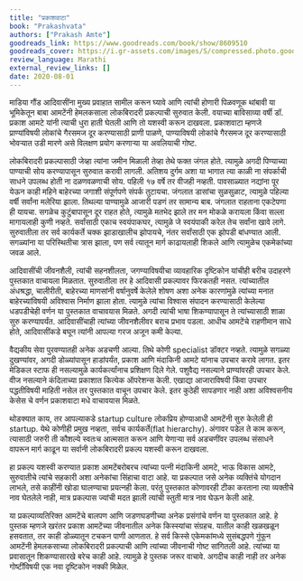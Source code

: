 ```yaml
---
title: "प्रकाशवाटा"
book: "Prakashvata"
authors: ["Prakash Amte"]
goodreads_link: https://www.goodreads.com/book/show/8609510
goodreads_cover: https://i.gr-assets.com/images/S/compressed.photo.goodreads.com/books/1279689324l/8609510.jpg
review_language: Marathi
external_review_links: []
date: 2020-08-01
---
```

माडिया गौंड आदिवासींना मुख्य प्रवाहात सामील करून घ्यावे आणि त्यांची होणारी पिळवणूक थांबावी या भूमिकेतून बाबा आमटेंनी हेमलकसाला लोकबिरादरी प्रकल्पाची सुरुवात केली. वयाच्या बाविसाव्या वर्षी डॉ. प्रकाश आमटे यांनी त्याची धुरा हाती घेतली आणि तो यशस्वी करून दाखवला. प्रकाशवाटा म्हणजे प्राण्यांविषयी लोकांचे गैरसमज दूर करण्यासाठी प्राणी पाळणे, पाण्याविषयी लोकांचे गैरसमज दूर करण्यासाठी भोवऱ्यात उडी मारणे असे विलक्षण प्रयोग करणाऱ्या या अवलियाची गोष्ट.

लोकबिरादरी प्रकल्पासाठी जेव्हा त्यांना जमीन मिळाली तेव्हा तेथे फक्त जंगल होते. त्यामुळे अगदी पिण्याच्या पाण्याची सोय करण्यापासून सुरुवात करावी लागली. अतिशय दुर्गम अशा या भागात त्या काळी ना संपर्काची साधने उपलब्ध होती ना दळणवळणाची सोय. पहिली १७ वर्षे तर वीजही नव्हती. पावसाळ्यात नद्यांना पूर येऊन काही महिने बाहेरच्या जगाशी संपूर्णपणे संपर्क तुटायचा. जंगलात डासांचा सुळसुळाट, त्यामुळे पहिल्या वर्षी सर्वांना मलेरिया झाला. तिथल्या पाण्यामुळे आजारी पडणं तर सामान्य बाब. जंगलात राहताना एकटेपणा ही यायचा. सगळेच कुटुंबापासून दूर राहत होते, त्यामुळे मतभेद झाले तर मन मोकळे करायला किंवा सल्ला मागायलाही कुणी नव्हते. सर्वांसाठी एकाच स्वयंपाकघर, त्यामुळे जे स्वयंपाकी करेल तेच सर्वांना खावे लागे. सुरुवातीला तर सर्व कार्यकर्ते चक्क झाडाखालीच झोपायचे, नंतर सर्वांसाठी एक झोपडी बांधण्यात आली. सगळ्यांना या परिस्थितीचा त्रास झाला, पण सर्व त्यातून मार्ग काढायलाही शिकले आणि त्यामुळेच एकमेकांच्या जवळ आले.

आदिवासींची जीवनशैली, त्यांची सहनशीलता, जगण्याविषयीचा व्यावहारिक दृष्टिकोन यांचीही बरीच उदाहरणे पुस्तकात वाचायला मिळतात. सुरुवातीला तर हे आदिवासी प्रकल्पावर फिरकतही नसत. त्यांच्यातील अंधश्रद्धा, चालीरीती, बाहेरच्या माणसांनी वर्षानुवर्षे केलेले शोषण अशा अनेक कारणांमुळे त्यांच्या मनात बाहेरच्यांविषयी अविश्वास निर्माण झाला होता. त्यामुळे त्यांचा विश्वास संपादन करण्यासाठी केलेल्या धडपडीचेही वर्णन या पुस्तकात वाचावयास मिळते. अगदी त्यांची भाषा शिकण्यापासून ते त्यांच्यासाठी शाळा सुरु करण्यापर्यंत. आदिवासींचाही त्यांच्या जीवनशैलीवर बराच प्रभाव पडला. आधीच आमटेंचे राहणीमान साधे होते, आदिवासींकडे बघून त्यांनी आपल्या गरज अजून कमी केल्या.

वैद्यकीय सेवा पुरवण्यातही अनेक अडचणी आल्या. तिथे कोणी specialist डॉक्टर नव्हते. त्यामुळे सगळ्या दुखण्यांवर, अगदी डोळ्यांपासून हाडांपर्यंत, प्रकाश आणि मंदाकिनी आमटे यांनाच उपचार करावे लागत. इतर मेडिकल स्टाफ ही नसल्यामुळे कार्यकर्त्यांनाच प्रशिक्षण दिले गेले. पशुवैद्य नसल्याने प्राण्यांवरही उपचार केले. वीज नसल्याने कंदिलाच्या प्रकाशात कित्येक ऑपरेशन्स केली. एखाद्या आजाराविषयी किंवा उपचार पद्धतीविषयी माहिती नसेल तर पुस्तकात वाचून उपचार केले. इतर कुठेही सापडणार नाही अशा अविश्वसनीय केसेस चे वर्णन प्रकाशवाटा मधे वाचावयास मिळते.

थोडक्यात काय, तर आपल्याकडे startup culture लोकप्रिय होण्याआधी आमटेंनी सुरु केलेली ही startup. येथे कोणीही प्रमुख नव्हता, सर्वच कार्यकर्ते(flat  hierarchy). अंगावर पडेल ते काम करून, त्यासाठी जरुरी ती कौशल्ये स्वतःच आत्मसात करून आणि येणाऱ्या सर्व अडचणींवर उपलब्ध संसाधने वापरून मार्ग काढून या सर्वानी लोकबिरादरी प्रकल्प यशस्वी करून दाखवला.

हा प्रकल्प यशस्वी करण्यात प्रकाश आमटेंबरोबरच त्यांच्या पत्नी मंदाकिनी आमटे, भाऊ विकास आमटे, सुरुवातीचे त्यांचे सहकारी अशा अनेकांचा सिंहाचा वाटा आहे. या प्रकल्पात जसे अनेक व्यक्तिंचे योगदान लाभले, तसे काहींनी खोडा घालण्याचा प्रयत्नही केला. परंतु पुस्तकात कोणावरही टीका करताना त्या व्यक्तीचे नाव घेतलेले नाही, मात्र प्रकल्पास ज्यांची मदत झाली त्यांची स्तुती मात्र नाव घेऊन केली आहे.

या प्रकल्पाव्यतिरिक्त आमटेंचे बालपण आणि जडणघडणीच्या अनेक प्रसंगांचे वर्णन या पुस्तकात आहे. हे पुस्तक म्हणजे खरंतर प्रकाश आमटेंच्या जीवनातील अनेक किस्स्यांचा संग्रहच. यातील काही खळखळून हसवतात, तर काही डोळ्यातून टचकन पाणी आणतात. हे सर्व किस्से एकेमकांमध्ये सुसंबद्धपणे गुंफून आमटेंनी हेमलकसाच्या लोकबिरादरी प्रकल्पाची आणि त्यांच्या जीवनाची गोष्ट सांगितली आहे. त्यांच्या या प्रवासातून शिकण्यासारखे बरेच काही आहे. त्यामुळे हे पुस्तक जरूर वाचावे. अगदीच  काही नाही तर अनेक गोष्टींविषयी एक नवा दृष्टिकोन नक्की मिळेल.
